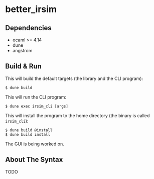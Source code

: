 better_irsim
====

Dependencies
----

- ocaml >= 4.14
- dune
- angstrom

Build & Run
----

This will build the default targets (the library and the CLI program):

```console
$ dune build
```

This will run the CLI program:

```console
$ dune exec irsim_cli [args]
```

This will install the program to the home directory (the binary is called `irsim_cli`):

```console
$ dune build @install
$ dune build install
```

The GUI is being worked on.

About The Syntax
----

TODO

